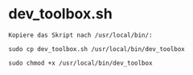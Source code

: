 # dev_toolbox.sh

    Kopiere das Skript nach /usr/local/bin/:

    sudo cp dev_toolbox.sh /usr/local/bin/dev_toolbox

    sudo chmod +x /usr/local/bin/dev_toolbox
